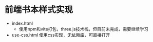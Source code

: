 # 前端书本样式实现

- index.html
  - 使用npm和vite打包，three.js技术栈，但目前未完成，需要继续学习
- use-css.html 使用css实现，无依赖库，可直接打开
